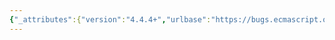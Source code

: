 ```yaml
---
{"_attributes":{"version":"4.4.4+","urlbase":"https://bugs.ecmascript.org/","maintainer":"dherman@mozilla.com"},"bug":{"bug_id":241,"creation_ts":"2012-01-12 11:34:00 -0800","short_desc":"15.11.4.4 Error.prototype.toString, step 6 is duplicated","delta_ts":"2012-02-27 16:36:47 -0800","product":"Draft for 6th Edition","component":"editorial issue","version":"Rev 4: November 7, 2011 Draft","rep_platform":"All","op_sys":"All","bug_status":"RESOLVED","resolution":"FIXED","priority":"Normal","bug_severity":"minor","dependson":239,"everconfirmed":true,"reporter":{"uid":"allen","name":"Allen Wirfs-Brock"},"assigned_to":{"uid":"allen","name":"Allen Wirfs-Brock"},"cc":"evilpies","long_desc":{"commentid":571,"comment_count":0,"who":{"uid":"allen","name":"Allen Wirfs-Brock"},"bug_when":"2012-01-12 11:34:45 -0800","thetext":"+++ This bug was initially created as a clone of Bug #239 +++\n\nAfter some Specification change (dunno es5.github.com is off here), Step 6. and Step 7. are the same.\n\nThis also the case in the ES6 draft"}}}
---
```

